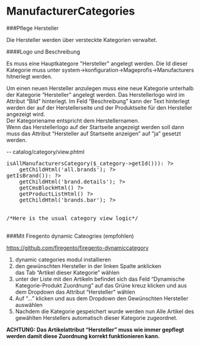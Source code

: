 # ManufacturerCategories

###Pflege Hersteller
<p>Die Hersteller werden über versteckte Kategorien verwaltet.</p>

####Logo und Beschreibung

<p>Es muss eine Hauptkategore "Hersteller" angelegt werden.
Die Id dieser Kategorie muss unter system->konfiguration->Mageprofis->Manufacturers hitnerlegt werden.
</p>

<p>Um einen neuen Hersteller anzulegen muss eine neue Kategorie unterhalb der Kategorie “Hersteller” angelegt werden. Das Herstellerlogo wird im Attribut “Bild” hinterlegt. 
Im Feld “Beschreibung” kann der Text hinterlegt werden der auf der Herstellerseite und der Produktseite für den Hersteller angezeigt wird.<br />
Der Kategoriename entspricht dem Herstellernamen.<br />
Wenn das Herstellerlogo auf der Startseite angezeigt werden soll dann muss das Attribut “Hersteller auf Startseite anzeigen” auf “ja” gesetzt werden.
</p>

-- catalog/category/view.phtml

<pre>
<?php if (Mage::helper('manufacturercategories')->isAllManufacturersCategory($_category->getId())): ?>
    <?php echo $this->getChildHtml('all.brands'); ?>
<?php elseif ($_category->getIsBrand()): ?>
    <?php echo $this->getChildHtml('brand.details'); ?>
    <?php echo $this->getCmsBlockHtml() ?>
    <?php echo $this->getProductListHtml() ?>
    <?php echo $this->getChildHtml('brands.bar'); ?>
<?php else: ?>

/*Here is the usual category view logic*/
<?php endif; ?>
</pre>

###Mit Firegento dynamic Cateogries (empfohlen)

https://github.com/firegento/firegento-dynamiccategory 

<ol>
<li>dynamic categories modul installieren </li>
<li>den gewünschten Hersteller in der linken Spalte anklicken</li>
das Tab “Artikel dieser Kategorie” wählen</li>
<li>unter der Liste mit den Artikeln befindet sich das Feld “Dynamische Kategorie-Produkt Zuordnung”
auf das Grüne kreuz klicken und aus dem Dropdown das Attribut “Hersteller” wählen</li>
<li>Auf “...” klicken und aus dem Dropdown den Gewünschten Hersteller auswählen</li>
<li>Nachdem die Kategorie gespeichert wurde werden nun Alle Artikel des gewählten Herstellers automatisch dieser Kategorie zugeordnet.</li>
</ol>
<strong>ACHTUNG: Das Artikelattribut “Hersteller” muss wie immer gepflegt werden damit diese Zuordnung korrekt funktionieren kann.</strong>

